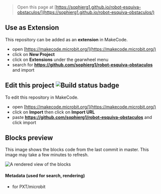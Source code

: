 
> Open this page at [https://sophierg1.github.io/robot-esquiva-obstaculos/](https://sophierg1.github.io/robot-esquiva-obstaculos/)

## Use as Extension

This repository can be added as an **extension** in MakeCode.

* open [https://makecode.microbit.org/](https://makecode.microbit.org/)
* click on **New Project**
* click on **Extensions** under the gearwheel menu
* search for **https://github.com/sophierg1/robot-esquiva-obstaculos** and import

## Edit this project ![Build status badge](https://github.com/sophierg1/robot-esquiva-obstaculos/workflows/MakeCode/badge.svg)

To edit this repository in MakeCode.

* open [https://makecode.microbit.org/](https://makecode.microbit.org/)
* click on **Import** then click on **Import URL**
* paste **https://github.com/sophierg1/robot-esquiva-obstaculos** and click import

## Blocks preview

This image shows the blocks code from the last commit in master.
This image may take a few minutes to refresh.

![A rendered view of the blocks](https://github.com/sophierg1/robot-esquiva-obstaculos/raw/master/.github/makecode/blocks.png)

#### Metadata (used for search, rendering)

* for PXT/microbit
<script src="https://makecode.com/gh-pages-embed.js"></script><script>makeCodeRender("{{ site.makecode.home_url }}", "{{ site.github.owner_name }}/{{ site.github.repository_name }}");</script>
